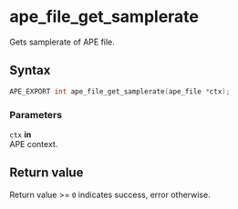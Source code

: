 # ape_file_get_samplerate

Gets samplerate of APE file.

## Syntax

```c
APE_EXPORT int ape_file_get_samplerate(ape_file *ctx);
```

### Parameters

`ctx` **in**  
APE context.

## Return value

Return value >= `0` indicates success, error otherwise.
